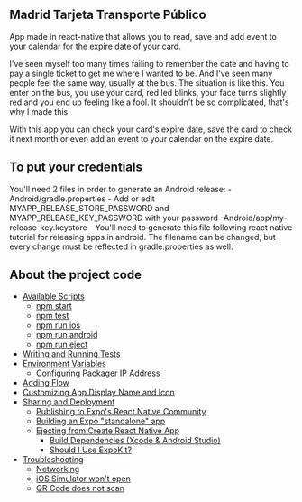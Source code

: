 ## Madrid Tarjeta Transporte Público

App made in react-native that allows you to read, save and add event to your calendar for the expire date of your card.

I've seen myself too many times failing to remember the date and having to pay a single ticket to get me where I wanted to be. And I've seen many people feel the same way, usually at the bus. The situation is like this. You enter on the bus, you use your card, red led blinks, your face turns slightly red and you end up feeling like a fool. It shouldn't be so complicated, that's why I made this.

With this app you can check your card's expire date, save the card to check it next month or even add an event to your calendar on the expire date.

## To put your credentials

You'll need 2 files in order to generate an Android release:
-Android/gradle.properties - Add or edit MYAPP_RELEASE_STORE_PASSWORD and MYAPP_RELEASE_KEY_PASSWORD with your password
-Android/app/my-release-key.keystore - You'll need to generate this file following react native tutorial for releasing apps in android. The filename can be changed, but every change must be reflected in gradle.properties as well.

## About the project code

* [Available Scripts](#available-scripts)
  * [npm start](#npm-start)
  * [npm test](#npm-test)
  * [npm run ios](#npm-run-ios)
  * [npm run android](#npm-run-android)
  * [npm run eject](#npm-run-eject)
* [Writing and Running Tests](#writing-and-running-tests)
* [Environment Variables](#environment-variables)
  * [Configuring Packager IP Address](#configuring-packager-ip-address)
* [Adding Flow](#adding-flow)
* [Customizing App Display Name and Icon](#customizing-app-display-name-and-icon)
* [Sharing and Deployment](#sharing-and-deployment)
  * [Publishing to Expo's React Native Community](#publishing-to-expos-react-native-community)
  * [Building an Expo "standalone" app](#building-an-expo-standalone-app)
  * [Ejecting from Create React Native App](#ejecting-from-create-react-native-app)
    * [Build Dependencies (Xcode & Android Studio)](#build-dependencies-xcode-android-studio)
    * [Should I Use ExpoKit?](#should-i-use-expokit)
* [Troubleshooting](#troubleshooting)
  * [Networking](#networking)
  * [iOS Simulator won't open](#ios-simulator-wont-open)
  * [QR Code does not scan](#qr-code-does-not-scan)

